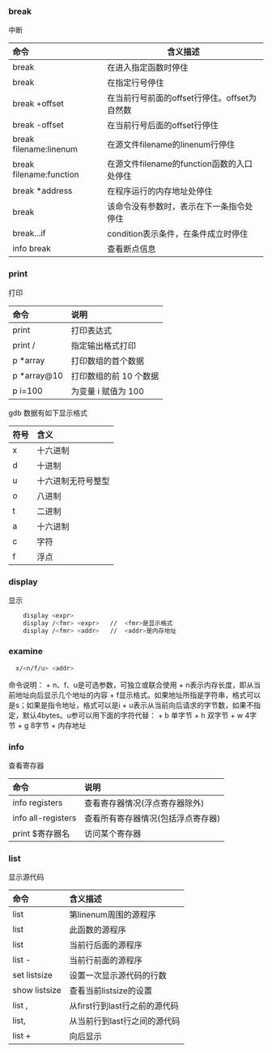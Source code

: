 
### break

中断

| 命令                    | 含义描述                     |
|:------------------------|------------------------------|
| break <function>        | 在进入指定函数时停住         |
| break <linenum>         | 在指定行号停住               |
| break +offset           | 在当前行号前面的offset行停住。offset为自然数 |
| break -offset           | 在当前行号后面的offset行停住 |
| break filename:linenum  | 在源文件filename的linenum行停住 |
| break filename:function | 在源文件filename的function函数的入口处停住 |
| break *address          | 在程序运行的内存地址处停住 |
| break                   | 该命令没有参数时，表示在下一条指令处停住 |
| break...if<condition>   | condition表示条件，在条件成立时停住 |
| info break              | 查看断点信息 |


### print

打印

| 命令  | 说明 |
|:-------------|:-----|
| print <expr> | 打印表达式 |
| print /<f> <expr> | 指定输出格式打印 |
| p *array     | 打印数组的首个数据 |
| p *array@10  | 打印数组的前 10 个数据 |
| p i=100      | 为变量 i 赋值为 100 |

gdb 数据有如下显示格式

| 符号     | 含义     |
|:---------|:---------|
| x        | 十六进制 |
| d        | 十进制   |
| u        | 十六进制无符号整型 |
| o        | 八进制   |
| t        | 二进制   |
| a        | 十六进制 |
| c        | 字符     |
| f        | 浮点     |


### display

显示
```sh
    display <expr>
    display /<fmr> <expr>   //  <fmr>是显示格式
    display /<fmr> <addr>   //  <addr>是内存地址
```
    
### examine

  ```sh
    x/<n/f/u> <addr>
  ```
  命令说明：
    + n、f、u是可选参数，可独立或联合使用
    + n表示内存长度，即从当前地址向后显示几个地址的内容
    + f显示格式。如果地址所指是字符串，格式可以是s；如果是指令地址，格式可以是i
    + u表示从当前向后请求的字节数，如果不指定，默认4bytes。u参可以用下面的字符代替：
        + b   单字节
        + h   双字节
        + w   4字节
        + g   8字节
    + <addr>内存地址


### info

查看寄存器

|       命令        | 说明  |
|:------------------|:------|
| info registers    | 查看寄存器情况(浮点寄存器除外) |
| info all-registers| 查看所有寄存器情况(包括浮点寄存器) |
| print $寄存器名   | 访问某个寄存器 |


### list

显示源代码

| 命令                 | 含义描述 |
|:---------------------|:-----------|
| list <linenum>       | 第linenum周围的源程序 |
| list <function>      | 此函数的源程序 |
| list                 | 当前行后面的源程序 |
| list -               | 当前行前面的源程序 |
| set listsize <count> | 设置一次显示源代码的行数 |
| show listsize        | 查看当前listsize的设置 |
| list <first>, <last> | 从first行到last行之前的源代码 |
| list, <last>         | 从当前行到last行之间的源代码 |
| list +               | 向后显示 |

